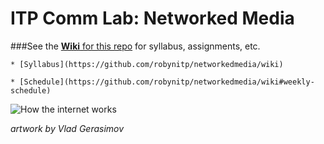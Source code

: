 ITP Comm Lab: Networked Media
==============

###See the [__Wiki__ for this repo](https://github.com/robynitp/networkedmedia/wiki) for syllabus, assignments, etc.

	* [Syllabus](https://github.com/robynitp/networkedmedia/wiki)

	* [Schedule](https://github.com/robynitp/networkedmedia/wiki#weekly-schedule)

![How the internet works](http://itp.robynoverstreet.com/wp-content/uploads/2013/10/comic-vlad-how-the-internet-works.png)

*artwork by Vlad Gerasimov*
